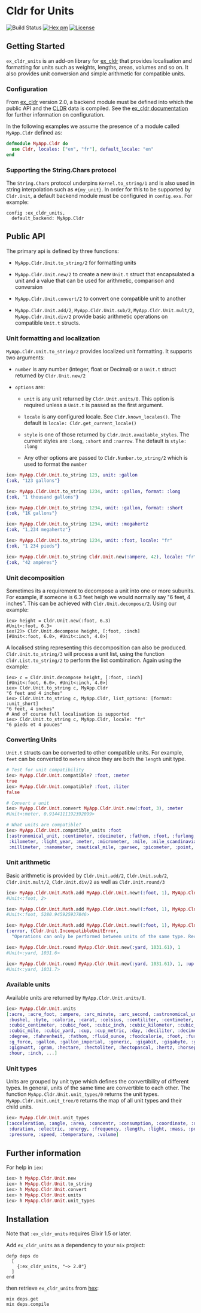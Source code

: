 # Cldr for Units
![Build Status](http://sweatbox.noexpectations.com.au:8080/buildStatus/icon?job=cldr_units)
[![Hex pm](http://img.shields.io/hexpm/v/ex_cldr_units.svg?style=flat)](https://hex.pm/packages/ex_cldr_units)
[![License](https://img.shields.io/badge/license-Apache%202-blue.svg)](https://github.com/kipcole9/cldr_units/blob/master/LICENSE)

## Getting Started

`ex_cldr_units` is an add-on library for [ex_cldr](https://hex.pm/packages/ex_cldr) that provides localisation and formatting for units such as weights, lengths, areas, volumes and so on. It also provides unit conversion and simple arithmetic for compatible units.

### Configuration

From [ex_cldr](https://hex.pm/packages/ex_cldr) version 2.0, a backend module must be defined into which the public API and the [CLDR](https://cldr.unicode.org) data is compiled.  See the [ex_cldr documentation](https://hexdocs.pm/ex_cldr/readme.html) for further information on configuration.

In the following examples we assume the presence of a module called `MyApp.Cldr` defined as:
```elixir
defmodule MyApp.Cldr do
  use Cldr, locales: ["en", "fr"], default_locale: "en"
end
```

### Supporting the String.Chars protocol

The `String.Chars` protocol underpins `Kernel.to_string/1` and is also used in string interpolation such as `#{my_unit}`.  In order for this to be supported by `Cldr.Unit`, a default backend module must be configured in `config.exs`.  For example:
```
config :ex_cldr_units,
  default_backend: MyApp.Cldr
```

## Public API

The primary api is defined by three functions:

* `MyApp.Cldr.Unit.to_string/2` for formatting units

* `MyApp.Cldr.Unit.new/2` to create a new `Unit.t` struct that encapsulated a unit and a value that can be used for arithmetic, comparison and conversion

* `MyApp.Cldr.Unit.convert/2` to convert one compatible unit to another

* `MyApp.Cldr.Unit.add/2`, `MyApp.Cldr.Unit.sub/2`, `MyApp.Cldr.Unit.mult/2`, `MyApp.Cldr.Unit.div/2` provide basic arithmetic operations on compatible `Unit.t` structs.

### Unit formatting and localization

`MyApp.Cldr.Unit.to_string/2` provides localized unit formatting. It supports two arguments:

  * `number` is any number (integer, float or Decimal) or a `Unit.t` struct returned by `Cldr.Unit.new/2`

  * `options` are:

    *  `unit` is any unit returned by `Cldr.Unit.units/0`.  This option is required unless a `Unit.t` is passed as the first argument.

    * `locale` is any configured locale. See `Cldr.known_locales()`. The default
      is `locale: Cldr.get_current_locale()`

    * `style` is one of those returned by `Cldr.Unit.available_styles`.
      The current styles are `:long`, `:short` and `:narrow`.  The default is `style: :long`

    * Any other options are passed to `Cldr.Number.to_string/2` which is used to format the `number`

```elixir
iex> MyApp.Cldr.Unit.to_string 123, unit: :gallon
{:ok, "123 gallons"}

iex> MyApp.Cldr.Unit.to_string 1234, unit: :gallon, format: :long
{:ok, "1 thousand gallons"}

iex> MyApp.Cldr.Unit.to_string 1234, unit: :gallon, format: :short
{:ok, "1K gallons"}

iex> MyApp.Cldr.Unit.to_string 1234, unit: :megahertz
{:ok, "1,234 megahertz"}

iex> MyApp.Cldr.Unit.to_string 1234, unit: :foot, locale: "fr"
{:ok, "1 234 pieds"}

iex> MyApp.Cldr.Unit.to_string Cldr.Unit.new(:ampere, 42), locale: "fr"
{:ok, "42 ampères"}

```
### Unit decomposition

Sometimes its a requirement to decompose a unit into one or more subunits.  For example, if someone is 6.3 feet heigh we would normally say "6 feet, 4 inches".  This can be achieved with `Cldr.Unit.decompose/2`. Using our example:
```
iex> height = Cldr.Unit.new(:foot, 6.3)
#Unit<:foot, 6.3>
iex(2)> Cldr.Unit.decompose height, [:foot, :inch]
[#Unit<:foot, 6.0>, #Unit<:inch, 4.0>]
```

A localised string representing this decomposition can also be produced.  `Cldr.Unit.to_string/3` will process a unit list, using the function `Cldr.List.to_string/2` to perform the list combination.  Again using the example:
```
iex> c = Cldr.Unit.decompose height, [:foot, :inch]
[#Unit<:foot, 6.0>, #Unit<:inch, 4.0>]
iex> Cldr.Unit.to_string c, MyApp.Cldr
"6 feet and 4 inches"
iex> Cldr.Unit.to_string c, MyApp.Cldr, list_options: [format: :unit_short]
"6 feet, 4 inches"
# And of course full localisation is supported
iex> Cldr.Unit.to_string c, MyApp.Cldr, locale: "fr"
"6 pieds et 4 pouces"
```

### Converting Units

`Unit.t` structs can be converted to other compatible units.  For example, `feet` can be converted to `meters` since they are both the `length` unit type.

```elixir
# Test for unit compatibility
iex> MyApp.Cldr.Unit.compatible? :foot, :meter
true
iex> MyApp.Cldr.Unit.compatible? :foot, :liter
false

# Convert a unit
iex> MyApp.Cldr.Unit.convert MyApp.Cldr.Unit.new(:foot, 3), :meter
#Unit<:meter, 0.9144111192392099>

# What units are compatible?
iex> MyApp.Cldr.Unit.compatible_units :foot
[:astronomical_unit, :centimeter, :decimeter, :fathom, :foot, :furlong, :inch,
 :kilometer, :light_year, :meter, :micrometer, :mile, :mile_scandinavian,
 :millimeter, :nanometer, :nautical_mile, :parsec, :picometer, :point, :yard]
```

### Unit arithmetic

Basic arithmetic is provided by `Cldr.Unit.add/2`, `Cldr.Unit.sub/2`, `Cldr.Unit.mult/2`, `Cldr.Unit.div/2` as well as `Cldr.Unit.round/3`

```elixir
iex> MyApp.Cldr.Unit.Math.add MyApp.Cldr.Unit.new!(:foot, 1), MyApp.Cldr.Unit.new!(:foot, 1)
#Unit<:foot, 2>

iex> MyApp.Cldr.Unit.Math.add MyApp.Cldr.Unit.new!(:foot, 1), MyApp.Cldr.Unit.new!(:mile, 1)
#Unit<:foot, 5280.945925937846>

iex> MyApp.Cldr.Unit.Math.add MyApp.Cldr.Unit.new!(:foot, 1), MyApp.Cldr.Unit.new!(:gallon, 1)
{:error, {Cldr.Unit.IncompatibleUnitError,
  "Operations can only be performed between units of the same type. Received #Unit<:foot, 1> and #Unit<:gallon, 1>"}}

iex> MyApp.Cldr.Unit.round MyApp.Cldr.Unit.new(:yard, 1031.61), 1
#Unit<:yard, 1031.6>

iex> MyApp.Cldr.Unit.round MyApp.Cldr.Unit.new(:yard, 1031.61), 1, :up
#Unit<:yard, 1031.7>

```

### Available units

Available units are returned by `MyApp.Cldr.Unit.units/0`.

```elixir
iex> MyApp.Cldr.Unit.units
[:acre, :acre_foot, :ampere, :arc_minute, :arc_second, :astronomical_unit, :bit,
 :bushel, :byte, :calorie, :carat, :celsius, :centiliter, :centimeter, :century,
 :cubic_centimeter, :cubic_foot, :cubic_inch, :cubic_kilometer, :cubic_meter,
 :cubic_mile, :cubic_yard, :cup, :cup_metric, :day, :deciliter, :decimeter,
 :degree, :fahrenheit, :fathom, :fluid_ounce, :foodcalorie, :foot, :furlong,
 :g_force, :gallon, :gallon_imperial, :generic, :gigabit, :gigabyte, :gigahertz,
 :gigawatt, :gram, :hectare, :hectoliter, :hectopascal, :hertz, :horsepower,
 :hour, :inch, ...]
```

### Unit types

Units are grouped by unit type which defines the convertibility of different types.  In general, units of the same time are convertible to each other. The function `MyApp.Cldr.Unit.unit_types/0` returns the unit types.  `MyApp.Cldr.Unit.unit_tree/0` returns the map of all unit types and their child units.

```elixir
iex> MyApp.Cldr.Unit.unit_types
[:acceleration, :angle, :area, :concentr, :consumption, :coordinate, :digital,
 :duration, :electric, :energy, :frequency, :length, :light, :mass, :power,
 :pressure, :speed, :temperature, :volume]
```

## Further information
For help in `iex`:

```elixir
iex> h MyApp.Cldr.Unit.new
iex> h MyApp.Cldr.Unit.to_string
iex> h MyApp.Cldr.Unit.convert
iex> h MyApp.Cldr.Unit.units
iex> h MyApp.Cldr.Unit.unit_types
```

## Installation

Note that `:ex_cldr_units` requires Elixir 1.5 or later.

Add `ex_cldr_units` as a dependency to your `mix` project:

    defp deps do
      [
        {:ex_cldr_units, "~> 2.0"}
      ]
    end

then retrieve `ex_cldr_units` from [hex](https://hex.pm/packages/ex_cldr_units):

    mix deps.get
    mix deps.compile
